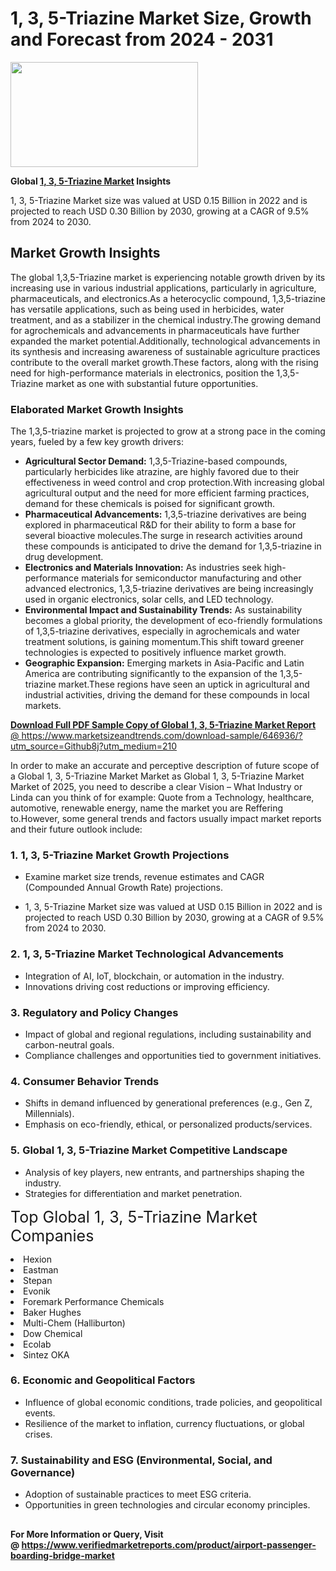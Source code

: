 <H1>1, 3, 5-Triazine Market Size, Growth and Forecast from 2024 - 2031</H1><img class="aligncenter size-medium wp-image-584254" src="https://thirdeyenews.in/wp-content/uploads/2024/09/Global-Market-Research-300x168.jpeg" alt="" width="300" height="168" /><p><strong>Global&nbsp;<a href="https://www.marketsizeandtrends.com/download-sample/646936/?utm_source=Github8j?utm_medium=210">1, 3, 5-Triazine Market</a> Insights</strong></p><p>1, 3, 5-Triazine Market size was valued at USD 0.15 Billion in 2022 and is projected to reach USD 0.30 Billion by 2030, growing at a CAGR of 9.5% from 2024 to 2030.</p><p><h2>Market Growth Insights</h2> <p>The global 1,3,5-Triazine market is experiencing notable growth driven by its increasing use in various industrial applications, particularly in agriculture, pharmaceuticals, and electronics.As a heterocyclic compound, 1,3,5-triazine has versatile applications, such as being used in herbicides, water treatment, and as a stabilizer in the chemical industry.The growing demand for agrochemicals and advancements in pharmaceuticals have further expanded the market potential.Additionally, technological advancements in its synthesis and increasing awareness of sustainable agriculture practices contribute to the overall market growth.These factors, along with the rising need for high-performance materials in electronics, position the 1,3,5-Triazine market as one with substantial future opportunities.</p> <p><a href="#download-sample"></a></p> <h3>Elaborated Market Growth Insights</h3> <p>The 1,3,5-triazine market is projected to grow at a strong pace in the coming years, fueled by a few key growth drivers:</p> <ul> <li><strong>Agricultural Sector Demand:</strong> 1,3,5-Triazine-based compounds, particularly herbicides like atrazine, are highly favored due to their effectiveness in weed control and crop protection.With increasing global agricultural output and the need for more efficient farming practices, demand for these chemicals is poised for significant growth.</li> <li><strong>Pharmaceutical Advancements:</strong> 1,3,5-triazine derivatives are being explored in pharmaceutical R&D for their ability to form a base for several bioactive molecules.The surge in research activities around these compounds is anticipated to drive the demand for 1,3,5-triazine in drug development.</li> <li><strong>Electronics and Materials Innovation:</strong> As industries seek high-performance materials for semiconductor manufacturing and other advanced electronics, 1,3,5-triazine derivatives are being increasingly used in organic electronics, solar cells, and LED technology.</li> <li><strong>Environmental Impact and Sustainability Trends:</strong> As sustainability becomes a global priority, the development of eco-friendly formulations of 1,3,5-triazine derivatives, especially in agrochemicals and water treatment solutions, is gaining momentum.This shift toward greener technologies is expected to positively influence market growth.</li> <li><strong>Geographic Expansion:</strong> Emerging markets in Asia-Pacific and Latin America are contributing significantly to the expansion of the 1,3,5-triazine market.These regions have seen an uptick in agricultural and industrial activities, driving the demand for these compounds in local markets.</li> </ul> <p><a href="#get-more"></p><p><span class=""><strong>Download Full PDF Sample Copy of Global 1, 3, 5-Triazine Market Report</strong> @ <a href="https://www.marketsizeandtrends.com/download-sample/646936/?utm_source=Github8j?utm_medium=210" target="_blank">https://www.marketsizeandtrends.com/download-sample/646936/?utm_source=Github8j?utm_medium=210</a></span></p><p>In order to make an accurate and perceptive description of future scope of a Global&nbsp;1, 3, 5-Triazine Market Market as Global&nbsp;1, 3, 5-Triazine Market Market of 2025, you need to describe a clear Vision &ndash; What Industry or Linda can you think of for example: Quote from a Technology, healthcare, automotive, renewable energy, name the market you are Reffering to.However, some general trends and factors usually impact market reports and their future outlook include:</p><h3>1.&nbsp;<strong>1, 3, 5-Triazine Market Growth Projections</strong></h3><ul><li>Examine market size trends, revenue estimates and CAGR (Compounded Annual Growth Rate) projections.</li><li><p>1, 3, 5-Triazine Market size was valued at USD 0.15 Billion in 2022 and is projected to reach USD 0.30 Billion by 2030, growing at a CAGR of 9.5% from 2024 to 2030.</p></li></ul><h3>2.&nbsp;<strong>1, 3, 5-Triazine Market Technological Advancements</strong></h3><ul><li>Integration of AI, IoT, blockchain, or automation in the industry.</li><li>Innovations driving cost reductions or improving efficiency.</li></ul><h3>3.&nbsp;<strong>Regulatory and Policy Changes</strong></h3><ul><li>Impact of global and regional regulations, including sustainability and carbon-neutral goals.</li><li>Compliance challenges and opportunities tied to government initiatives.</li></ul><h3>4.&nbsp;<strong>Consumer Behavior Trends</strong></h3><ul><li>Shifts in demand influenced by generational preferences (e.g., Gen Z, Millennials).</li><li>Emphasis on eco-friendly, ethical, or personalized products/services.</li></ul><h3>5.&nbsp;<strong>Global 1, 3, 5-Triazine Market Competitive Landscape</strong></h3><ul><li>Analysis of key players, new entrants, and partnerships shaping the industry.</li><li>Strategies for differentiation and market penetration.</li></ul><p data-pm-slice="1 1 []"><span style="color: inherit; font-family: inherit; font-size: 25px;">Top Global 1, 3, 5-Triazine Market Companies</span></p><div class="" data-test-id=""><p><li>Hexion</li><li> Eastman</li><li> Stepan</li><li> Evonik</li><li> Foremark Performance Chemicals</li><li> Baker Hughes</li><li> Multi-Chem (Halliburton)</li><li> Dow Chemical</li><li> Ecolab</li><li> Sintez OKA</li></p></div><h3>6.&nbsp;<strong>Economic and Geopolitical Factors</strong></h3><ul><li>Influence of global economic conditions, trade policies, and geopolitical events.</li><li>Resilience of the market to inflation, currency fluctuations, or global crises.</li></ul><h3>7.&nbsp;<strong>Sustainability and ESG (Environmental, Social, and Governance)</strong></h3><ul><li>Adoption of sustainable practices to meet ESG criteria.</li><li>Opportunities in green technologies and circular economy principles.</li></ul><h2><strong style="font-size: 14px;">For More Information or Query, Visit @&nbsp;</strong><a style="background-color: #ffffff; font-size: 14px;" href="https://www.marketsizeandtrends.com/report/1-3-5-triazine-market/" target="_blank">https://www.verifiedmarketreports.com/product/airport-passenger-boarding-bridge-market</a></h2>